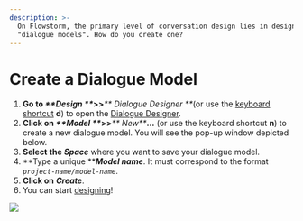 ```yaml
---
description: >-
  On Flowstorm, the primary level of conversation design lies in designing
  "dialogue models". How do you create one?
---
```


# Create a Dialogue Model

1. **Go to **_**Design **_**>>**_** Dialogue Designer **_(or use the [keyboard shortcut](https://docs.promethist.ai/app/keyboard-shortcuts) **d**) to open the [Dialogue Designer](https://docs.promethist.ai/app/working-space/design/dialogue-designer).
2. **Click on **_**Model **_**>>**_** New**_**…** (or use the keyboard shortcut **n**) to create a new dialogue model. You will see the pop-up window depicted below.
3. **Select** **the** _**Space**_ where you want to save your dialogue model.
4. **Type a unique **_**Model name**_. It must correspond to the format _`project-name/model-name`_.
5. **Click on** _**Create**_.
6. You can start [designing](https://docs.promethist.ai/how-to/design/design-dialogue)!

![](<../../.gitbook/assets/image (43).png>)
